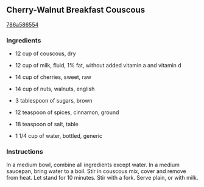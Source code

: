 ## Cherry-Walnut Breakfast Couscous

[786a586554](http://www.food.com/recipe/cherry-walnut-breakfast-couscous-260489)

### Ingredients

 - 12 cup of couscous, dry

 - 12 cup of milk, fluid, 1% fat, without added vitamin a and vitamin d

 - 14 cup of cherries, sweet, raw

 - 14 cup of nuts, walnuts, english

 - 3 tablespoon of sugars, brown

 - 12 teaspoon of spices, cinnamon, ground

 - 18 teaspoon of salt, table

 - 1 1/4 cup of water, bottled, generic

### Instructions

In a medium bowl, combine all ingredients except water. In a medium saucepan, bring water to a boil. Stir in couscous mix, cover and remove from heat. Let stand for 10 minutes. Stir with a fork. Serve plain, or with milk.